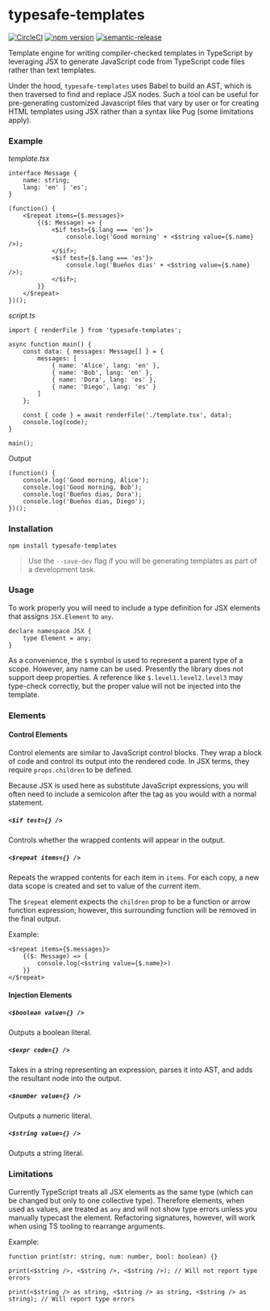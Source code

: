 typesafe-templates
====================
[![CircleCI](https://circleci.com/gh/mattstrom/typesafe-templates.svg?style=svg)](https://circleci.com/gh/mattstrom/typesafe-templates)
[![npm version](https://img.shields.io/npm/v/typesafe-templates/latest.svg)](https://www.npmjs.com/package/typesafe-templates)
[![semantic-release](https://img.shields.io/badge/%20%20%F0%9F%93%A6%F0%9F%9A%80-semantic--release-e10079.svg)](https://github.com/semantic-release/semantic-release)

Template engine for writing compiler-checked templates in TypeScript by leveraging JSX to generate JavaScript code from 
TypeScript code files rather than text templates.

Under the hood, `typesafe-templates` uses Babel to build an AST, which is then traversed to find and replace JSX nodes.
Such a tool can be useful for pre-generating customized Javascript files that vary by user or for creating HTML templates using
JSX rather than a syntax like Pug (some limitations apply). 

### Example
_template.tsx_
```
interface Message {
    name: string;
    lang: 'en' | 'es';
}

(function() {
    <$repeat items={$.messages}>
        {($: Message) => {
            <$if test={$.lang === 'en'}>
                console.log('Good morning' + <$string value={$.name} />);
            </$if>;
        	<$if test={$.lang === 'es'}>
                console.log('Bueños dias' + <$string value={$.name} />);
            </$if>;
        }}
    </$repeat>
})();
```

_script.ts_
```
import { renderFile } from 'typesafe-templates';

async function main() {
    const data: { messages: Message[] } = {
        messages: [
            { name: 'Alice', lang: 'en' },
            { name: 'Bob', lang: 'en' },
            { name: 'Dora', lang: 'es' },
            { name: 'Diego', lang: 'es' }
        ]
    };
    
    const { code } = await renderFile('./template.tsx', data);
    console.log(code);
}

main();
```

Output
```
(function() {
    console.log('Good morning, Alice');
    console.log('Good morning, Bob');
    console.log('Bueños dias, Dora');
    console.log('Bueños dias, Diego');
})();
```

### Installation

```
npm install typesafe-templates
```

> Use the `--save-dev` flag if you will be generating templates as part of a development task.

### Usage
To work properly you will need to include a type definition for JSX elements that assigns `JSX.Element`
to `any`.

```
declare namespace JSX {
    type Element = any;
}
```

As a convenience, the `$` symbol is used to represent a parent type of a scope. However,
any name can be used. Presently the library does not support deep properties. A reference like
`$.level1.level2.level3` may type-check correctly, but the proper value will not be injected into
the template.

### Elements

#### Control Elements
Control elements are similar to JavaScript control blocks. They wrap a block of code and control
its output into the rendered code. In JSX terms, they require `props.children` to be defined.

Because JSX is used here as substitute JavaScript expressions, you will often need to include
a semicolon after the tag as you would with a normal statement.
##### `<$if test={} />`
Controls whether the wrapped contents will appear in the output.

##### `<$repeat items={} />`
Repeats the wrapped contents for each item in `items`. For each copy, a new data scope is created
and set to value of the current item.

The `$repeat` element expects the `children` prop to be a function or arrow function expression; however, this
surrounding function will be removed in the final output.

Example:
```
<$repeat items={$.messages}>
    {($: Message) => {
    	console.log(<$string value={$.name}>)
    }}
</$repeat>
```

#### Injection Elements
##### `<$boolean value={} />`
Outputs a boolean literal.

##### `<$expr code={} />`
Takes in a string representing an expression, parses it into AST, and adds the resultant node into the output.

##### `<$number value={} />`
Outputs a numeric literal.

##### `<$string value={} />`
Outputs a string literal.

### Limitations
Currently TypeScript treats all JSX elements as the same type (which can be changed but only to one collective type). Therefore
elements, when used as values, are treated as `any` and will not show type errors unless you manually
typecast the element. Refactoring signatures, however, will work when using TS tooling to rearrange arguments. 

Example:
```
function print(str: string, num: number, bool: boolean) {}

print(<$string />, <$string />, <$string />); // Will not report type errors

print(<$string /> as string, <$string /> as string, <$string /> as string); // Will report type errors
```
